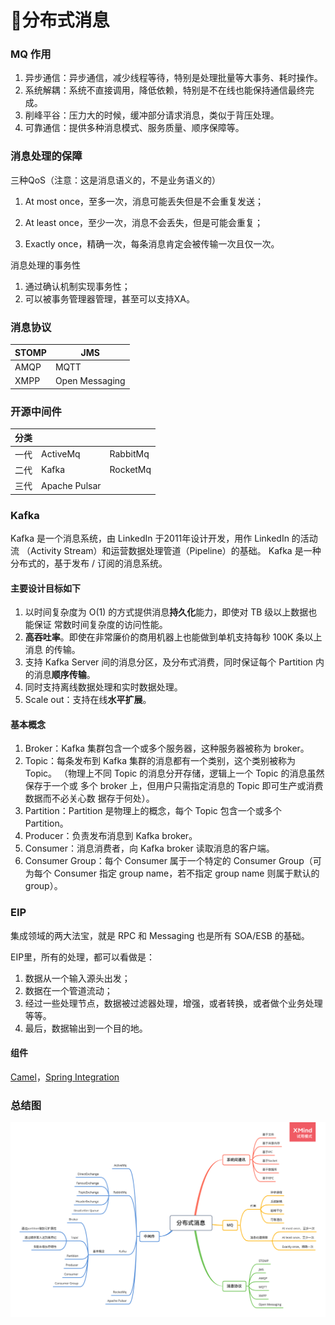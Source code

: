 # 📮分布式消息

### MQ 作用
1. 异步通信：异步通信，减少线程等待，特别是处理批量等大事务、耗时操作。 
2. 系统解耦：系统不直接调用，降低依赖，特别是不在线也能保持通信最终完成。 
3. 削峰平谷：压力大的时候，缓冲部分请求消息，类似于背压处理。 
4. 可靠通信：提供多种消息模式、服务质量、顺序保障等。

### 消息处理的保障
三种QoS（注意：这是消息语义的，不是业务语义的）
1. At most once，至多一次，消息可能丢失但是不会重复发送； 

2. At least once，至少一次，消息不会丢失，但是可能会重复； 

3. Exactly once，精确一次，每条消息肯定会被传输一次且仅一次。

消息处理的事务性

1. 通过确认机制实现事务性； 
2. 可以被事务管理器管理，甚至可以支持XA。

### 消息协议

| STOMP | JMS            |
| ----- | -------------- |
| AMQP  | MQTT           |
| XMPP  | Open Messaging |

### 开源中间件

| 分类 |               |          |
| ---- | ------------- | -------- |
| 一代 | ActiveMq      | RabbitMq |
| 二代 | Kafka         | RocketMq |
| 三代 | Apache Pulsar |          |

### Kafka

Kafka 是一个消息系统，由 LinkedIn 于2011年设计开发，用作 LinkedIn 的活动流 （Activity Stream）和运营数据处理管道（Pipeline）的基础。 Kafka 是一种分布式的，基于发布 / 订阅的消息系统。

#### 主要设计目标如下

1. 以时间复杂度为 O(1) 的方式提供消息**持久化**能力，即使对 TB 级以上数据也能保证 常数时间复杂度的访问性能。 
2. **高吞吐率**。即使在非常廉价的商用机器上也能做到单机支持每秒 100K 条以上消息 的传输。 
3. 支持 Kafka Server 间的消息分区，及分布式消费，同时保证每个 Partition 内的消息**顺序传输**。 
4. 同时支持离线数据处理和实时数据处理。 
5. Scale out：支持在线**水平扩展**。

#### 基本概念

1. Broker：Kafka 集群包含一个或多个服务器，这种服务器被称为 broker。 
2. Topic：每条发布到 Kafka 集群的消息都有一个类别，这个类别被称为 Topic。 （物理上不同 Topic 的消息分开存储，逻辑上一个 Topic 的消息虽然保存于一个或 多个 broker 上，但用户只需指定消息的 Topic 即可生产或消费数据而不必关心数 据存于何处）。 
3. Partition：Partition 是物理上的概念，每个 Topic 包含一个或多个 Partition。 
4. Producer：负责发布消息到 Kafka broker。 
5. Consumer：消息消费者，向 Kafka broker 读取消息的客户端。 
6. Consumer Group：每个 Consumer 属于一个特定的 Consumer Group（可为每个 Consumer 指定 group name，若不指定 group name 则属于默认的 group）。

### EIP

集成领域的两大法宝，就是 RPC 和 Messaging 也是所有 SOA/ESB 的基础。

EIP里，所有的处理，都可以看做是： 

1. 数据从一个输入源头出发； 
2. 数据在一个管道流动； 
3. 经过一些处理节点，数据被过滤器处理，增强，或者转换，或者做个业务处理等等。 
4. 最后，数据输出到一个目的地。

#### 组件

[Camel](https://camel.apache.org)，[Spring Integration](https://spring.io/projects/spring-integration)

### 总结图

<img src="https://github.com/oliverschen/Java-Summarize/blob/main/images/MQ.png" style="zoom:50%" />